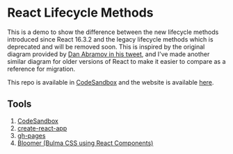 # React Lifecycle Methods

This is a demo to show the difference between the new lifecycle methods introduced since React 16.3.2 and the legacy lifecycle methods which is deprecated and will be removed soon.
This is inspired by the original diagram provided by [Dan Abramov in his tweet](https://twitter.com/dan_abramov/status/981712092611989509), and I've made another similar diagram for older versions of React to make it easier to compare as
a reference for migration.

This repo is available in [CodeSandbox](https://codesandbox.io/s/github/yoonwaiyan/react-lifecycle-methods) and the website is available [here](https://yoonwaiyan.github.io/react-lifecycle-methods/).

## Tools

1. [CodeSandbox](https://codesandbox.io/s/github/yoonwaiyan/react-lifecycle-methods)
2. [create-react-app](https://github.com/facebook/create-react-app)
3. [gh-pages](https://github.com/tschaub/gh-pages)
4. [Bloomer (Bulma CSS using React Components)](https://github.com/AlgusDark/bloomer/)
